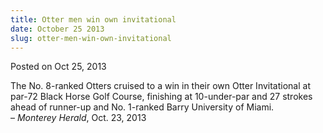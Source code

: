 ```yaml
---
title: Otter men win own invitational
date: October 25 2013
slug: otter-men-win-own-invitational
---
```


 



<span class="date">Posted on Oct 25, 2013    </span>
<p>The No. 8-ranked Otters cruised to a win in their own Otter
Invitational at par-72 Black Horse Golf Course, finishing at
10-under-par and 27 strokes ahead of runner-up and No. 1-ranked
Barry University of Miami.<br>
&#x2013; <em>Monterey Herald</em>, Oct. 23, 2013</br></p>





```
